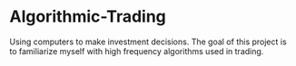 # Algorithmic-Trading

Using computers to make investment decisions. The goal of this project is to familiarize myself with high frequency algorithms used in trading.
